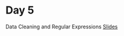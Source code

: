 # Day 5
Data Cleaning and Regular Expressions
[Slides](https://docs.google.com/presentation/d/14asYO4OKfnSrbe0Q7bfSx1XDjRGcYY4VKztSN7NiedI/edit?usp=sharing)